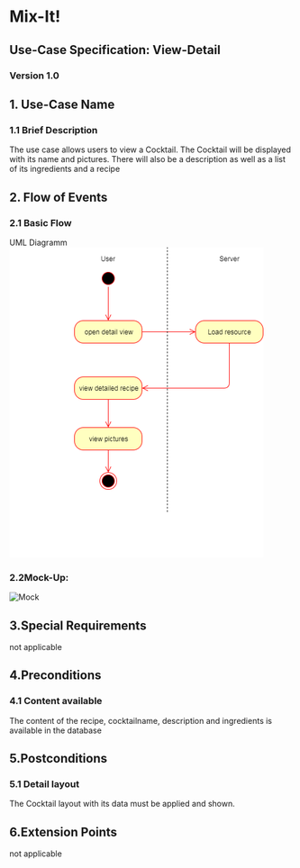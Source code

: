 # Mix-It!

## Use-Case Specification: View-Detail

### Version 1.0

## 1. Use-Case Name
### 1.1 Brief Description
The use case allows users to view a Cocktail. The Cocktail will be displayed with its name and pictures.
There will also be a description as well as a list of its ingredients and a recipe  
## 2. Flow of Events
### 2.1 Basic Flow
UML Diagramm
![UML][]

### 2.2Mock-Up:
![Mock][]

## 3.Special Requirements
not applicable

## 4.Preconditions
### 4.1 Content available
The content of the recipe, cocktailname, description and ingredients is available in the database

## 5.Postconditions
### 5.1 Detail layout
The Cocktail layout with its data must be applied and shown.

## 6.Extension Points
not applicable
  
<!-- picture links -->
[UML]: https://github.com/Mit-It/Documentation/blob/master/Use%20Cases/view-detail.png "UML Diagram"
[Mock]:  "Mock-Up"
